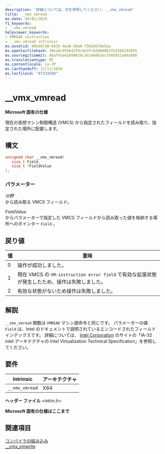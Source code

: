 ```yaml
---
description: '詳細については、次を参照してください: __vmx_vmread'
title: __vmx_vmread
ms.date: 09/02/2019
f1_keywords:
- __vmx_vmread
helpviewer_keywords:
- VMREAD instruction
- __vmx_vmread intrinsic
ms.assetid: 08bdd7a0-6435-4ea6-b9a0-f592d870e5aa
ms.openlocfilehash: 39ea9c0566d3f9c9d3fc6d980861fb3580293895
ms.sourcegitcommit: d6af41e42699628c3e2e6063ec7b03931a49a098
ms.translationtype: MT
ms.contentlocale: ja-JP
ms.lasthandoff: 12/11/2020
ms.locfileid: "97333509"
---
```

# <a name="__vmx_vmread"></a>__vmx_vmread

**Microsoft 固有の仕様**

現在の仮想マシン制御構造 (VMCS) から指定されたフィールドを読み取り、指定された場所に配置します。

## <a name="syntax"></a>構文

```C
unsigned char __vmx_vmread(
   size_t Field,
   size_t *FieldValue
);
```

### <a name="parameters"></a>パラメーター

*分野*\
から読み取る VMCS フィールド。

*FieldValue*\
からパラメーターで指定した VMCS フィールドから読み取った値を格納する場所へのポインター `Field` 。

## <a name="return-value"></a>戻り値

|値|意味|
|-----------|-------------|
|0|操作が成功しました。|
|1|現在 VMCS の `VM-instruction error field` で有効な拡張状態が発生したため、操作は失敗しました。|
|2|有効な状態がないため操作は失敗しました。|

## <a name="remarks"></a>解説

`__vmx_vmread` 関数は `VMREAD` マシン語命令と同じです。 パラメーターの値 `Field` は、Intel のドキュメントで説明されているエンコードされたフィールドインデックスです。 詳細については、 [Intel Corporation](https://software.intel.com/articles/intel-sdm) のサイトの「IA-32 intel アーキテクチャの Intel Virtualization Technical Specification」を参照してください。

## <a name="requirements"></a>要件

|Intrinsic|アーキテクチャ|
|---------------|------------------|
|`__vmx_vmread`|X64|

**ヘッダー ファイル** \<intrin.h>

**Microsoft 固有の仕様はここまで**

## <a name="see-also"></a>関連項目

[コンパイラの組み込み](../intrinsics/compiler-intrinsics.md)\
[__vmx_vmwrite](../intrinsics/vmx-vmwrite.md)
